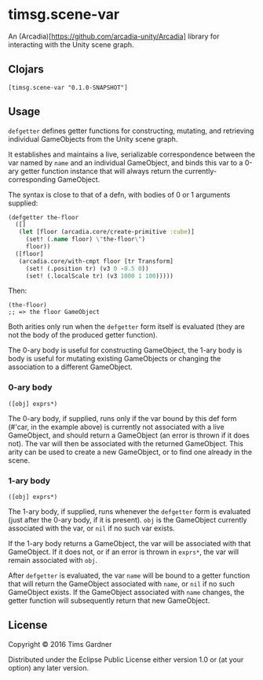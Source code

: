 # timsg.scene-var

An (Arcadia)[https://github.com/arcadia-unity/Arcadia] library for interacting with the Unity scene graph.

## Clojars

`[timsg.scene-var "0.1.0-SNAPSHOT"]`

## Usage

`defgetter` defines getter functions for constructing, mutating, and retrieving individual GameObjects from the Unity scene graph.

It establishes and maintains a live, serializable correspondence between the var named by `name` and an individual GameObject, and binds this var to a 0-ary getter function instance that will always return the currently-corresponding GameObject.

The syntax is close to that of a defn, with bodies of 0 or 1 arguments supplied:

```clojure
(defgetter the-floor
  ([]
   (let [floor (arcadia.core/create-primitive :cube)]
     (set! (.name floor) \"the-floor\")
     floor))
  ([floor]
   (arcadia.core/with-cmpt floor [tr Transform]
     (set! (.position tr) (v3 0 -0.5 0))
     (set! (.localScale tr) (v3 1000 1 100)))))
```
Then:
```
(the-floor)
;; => the floor GameObject
```
Both arities only run when the `defgetter` form itself is evaluated (they are not the body of the produced getter function).

The 0-ary body is useful for constructing GameObject, the 1-ary body is body is useful for mutating existing GameObjects or changing the association to a different GameObject.

### 0-ary body
`([obj] exprs*)`

The 0-ary body, if supplied, runs only if the var bound by this def form (#'car, in the example above) is currently not associated with a live GameObject, and should return a GameObject (an error is thrown if it does not). The var will then be associated with the returned GameObject. This arity can be used to create a new GameObject, or to find one already in the scene.

### 1-ary body
`([obj] exprs*)`

The 1-ary body, if supplied, runs whenever the `defgetter` form is evaluated (just after the 0-ary body, if it is present). `obj` is the GameObject currently associated with the var, or `nil` if no such var exists.

If the 1-ary body returns a GameObject, the var will be associated with that GameObject. If it does not, or if an error is thrown in `exprs*`, the var will remain associated with `obj`.

After `defgetter` is evaluated, the var `name` will be bound to a getter function that will return the GameObject associated with `name`, or `nil` if no such GameObject exists. If the GameObject associated with `name` changes, the getter function will subsequently return that new GameObject.

## License

Copyright © 2016 Tims Gardner

Distributed under the Eclipse Public License either version 1.0 or (at
your option) any later version.
